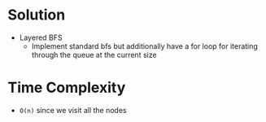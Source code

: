 # Solution
- Layered BFS
  - Implement standard bfs but additionally have a for loop for iterating through the queue at the current size

# Time Complexity
- `O(n)` since we visit all the nodes